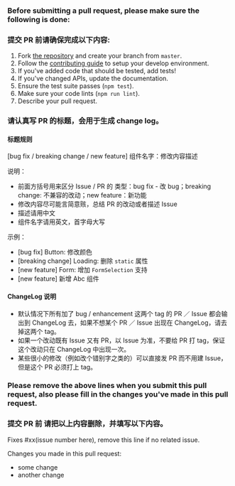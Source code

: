 ### Before submitting a pull request, please make sure the following is done:

### 提交 PR 前请确保完成以下内容:

1. Fork [the repository](https://github.com/youzan/zent) and create your branch from `master`.
2. Follow the [contributing guide](../CONTRIBUTING.md) to setup your develop environment.
2. If you've added code that should be tested, add tests!
3. If you've changed APIs, update the documentation.
4. Ensure the test suite passes (`npm test`).
5. Make sure your code lints (`npm run lint`).
6. Describe your pull request.

### 请认真写 PR 的标题，会用于生成 change log。

#### 标题规则
[bug fix / breaking change / new feature] 组件名字：修改内容描述

说明：
* 前面方括号用来区分 Issue / PR 的 类型：bug fix - 改 bug；breaking change: 不兼容的改动；new feature：新功能
* 修改内容尽可能言简意赅，总结 PR 的改动或者描述 Issue
* 描述请用中文
* 组件名字请用英文，首字母大写

示例：
* [bug fix] Button: 修改颜色
* [breaking change] Loading: 删除  `static` 属性
* [new feature] Form: 增加 `FormSelection` 支持
* [new feature] 新增 Abc 组件

#### ChangeLog 说明
* 默认情况下所有加了 bug / enhancement 这两个 tag 的 PR ／ Issue 都会输出到 ChangeLog 去，如果不想某个 PR ／ Issue 出现在 ChangeLog，请去掉这两个 tag。
* 如果一个改动既有 Issue 又有 PR，以 Issue 为准，不要给 PR 打 tag，保证这个改动只在 ChangeLog 中出现一次。
* 某些很小的修改（例如改个错别字之类的）可以直接发 PR 而不用建 Issue，但是这个 PR 必须打上 tag。

### Please remove the above lines when you submit this pull request, also please fill in the changes you've made in this pull request.

### 提交 PR 前 请把以上内容删除，并填写以下内容。

Fixes #xx(issue number here), remove this line if no related issue.

Changes you made in this pull request:

- some change
- another change
